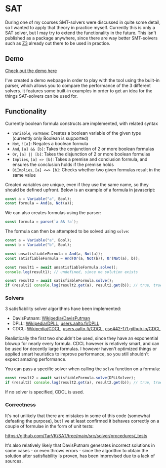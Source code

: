 # SAT

During one of my courses SMT-solvers were discussed in quite some detail, so I wanted to apply that theory in practice myself.
Currently this is only a SAT solver, but I may try to extend the functionality in the future.
This isn't published as a package anywhere, since there are way better SMT-solvers such as [Z3](https://github.com/Z3Prover/z3) already out there to be used in practice. 

## Demo

[Check out the demo here](https://tarvk.github.io/SAT/demo/build/)

I've created a demo webpage in order to play with the tool using the built-in parser, which allows you to compare the performance of the 3 different solvers.
It features some built-in examples in order to get an idea for the things SAT-solvers can be used for.

## Functionality

Currently boolean formula constructs are implemented, with related syntax

-   `Variable`, `varName`: Creates a boolean variable of the given type (currently only Boolean is supported)
-   `Not`, `![a]`: Negates a boolean formula
-   `And`, `[a] && [b]`: Takes the conjunction of 2 or more boolean formulas
-   `Or`, `[a] || [b]`: Takes the disjunction of 2 or more boolean formulas
-   `Implies`, `[a] => [b]`: Takes a premise and conclusion formula, and ensures the conclusion holds if the premise holds
-   `BiImplies`, `[a] <=> [b]`: Checks whether two given formulas result in the same value

Created variables are unique, even if they use the same name, so they should be defined upfront. Below is an example of a formula in javascript:

```ts
const a = Variable("a", Bool);
const formula = And(a, Not(a));
```

We can also creates formulas using the parser:

```ts
const formula = parse(`a && !a`);
```

The formula can then be attempted to be solved using `solve`:

```ts
const a = Variable("a", Bool);
const b = Variable("b", Bool);

const unsatisfiableFormula = And(a, Not(a));
const satisfiableFormula = And(Or(a, Not(b)), Or(Not(a), b));

const result1 = await unsatisfiableFormula.solve();
console.log(result1); // undefined, since no solution exists

const result2 = await satisfiableFormula.solve();
if (result2) console.log(result2.get(a), result2.get(b)); // true, true
```

### Solvers

3 satisfiability solver algorithms have been implemented:

-   DavisPutnam: [Wikipedia/DavisPutman](https://en.wikipedia.org/wiki/Davis%E2%80%93Putnam_algorithm)
-   DPLL: [Wikipedia/DPLL](https://en.wikipedia.org/wiki/DPLL_algorithm), [users.aalto.fi/DPLL](https://users.aalto.fi/~tjunttil/2020-DP-AUT/notes-sat/dpll.html)
-   CDCL: [Wikipedia/CDCL](https://en.wikipedia.org/wiki/Conflict-driven_clause_learning), [users.aalto.fi/CDCL](https://users.aalto.fi/~tjunttil/2020-DP-AUT/notes-sat/cdcl.html), [cse442-17f.github.io/CDCL](https://cse442-17f.github.io/Conflict-Driven-Clause-Learning/)

Realistically the first two shouldn't be used, since they have an exponential blowup for nearly every formula. CDCL however is relatively smart, and can be used for decently large formulas. I however haven't optimized things or applied smart heuristics to improve performance, so you still shouldn't expect amazing performance.

You can pass a specific solver when calling the `solve` function on a formula:

```ts
const result2 = await satisfiableFormula.solve(DPLLSolver);
if (result2) console.log(result2.get(a), result2.get(b)); // true, true
```

If no solver is specified, CDCL is used.

### Correctness

It's not unlikely that there are mistakes in some of this code (somewhat defeating the purpose),
but I've at least confirmed it behaves correctly on a couple of formulae in the form of unit tests:

https://github.com/TarVK/SAT/tree/main/src/solver/procedures/_tests

It's also relatively likely that DavisPutnam generates incorrect solutions in some cases - or even throws errors - since the algorithm to obtain the solution after satisfiability is proven, has been improvised due to a lack of sources.
